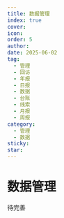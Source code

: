 ```yaml
---
title: 数据管理
index: true
cover: 
icon: 
order: 5
author: 
date: 2025-06-02
tag:
  - 管理
  - 回访
  - 年报
  - 日报
  - 数据
  - 台账
  - 线索
  - 月报
  - 周报
category:
  - 管理
  - 数据
sticky: 
star: 
---
```


# 数据管理

待完善

